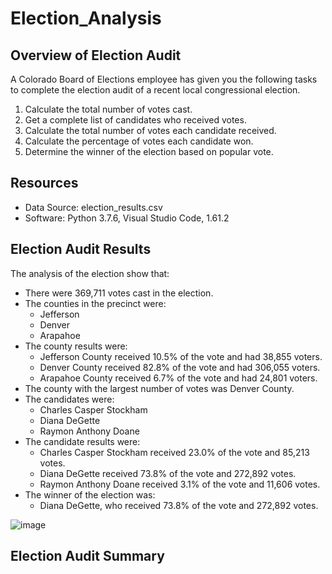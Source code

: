 # Election_Analysis

## Overview of Election Audit
A Colorado Board of Elections employee has given you the following tasks to complete the election audit of a recent local congressional election.

1. Calculate the total number of votes cast.
2. Get a complete list of candidates who received votes.
3. Calculate the total number of votes each candidate received.
4. Calculate the percentage of votes each candidate won.
5. Determine the winner of the election based on popular vote.

## Resources
- Data Source: election_results.csv
- Software: Python 3.7.6, Visual Studio Code, 1.61.2

## Election Audit Results
The analysis of the election show that:
- There were 369,711 votes cast in the election.
- The counties in the precinct were:
    - Jefferson
    - Denver
    - Arapahoe
- The county results were:
    - Jefferson County received 10.5% of the vote and had 38,855 voters.
    - Denver County received 82.8% of the vote and had 306,055 voters.
    - Arapahoe County received 6.7% of the vote and had 24,801 voters.
- The county with the largest number of votes was Denver County.
- The candidates were: 
    - Charles Casper Stockham
    - Diana DeGette
    - Raymon Anthony Doane
- The candidate results were:
    - Charles Casper Stockham received 23.0% of the vote and 85,213 votes.
    - Diana DeGette received 73.8% of the vote and 272,892 votes.
    - Raymon Anthony Doane received 3.1% of the vote and 11,606 votes.
- The winner of the election was:
    - Diana DeGette, who received 73.8% of the vote and 272,892 votes.

![image](https://user-images.githubusercontent.com/90656004/139183199-4cb73750-b98f-44b0-961c-1ed8ce46473d.png)

## Election Audit Summary
